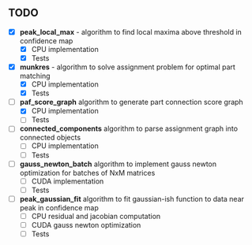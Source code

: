 TODO
----

- [x] **peak_local_max** - algorithm to find local maxima above threshold in confidence map
  - [x] CPU implementation
  - [x] Tests
- [x] **munkres** - algorithm to solve assignment problem for optimal part matching
  - [x] CPU implementation
  - [x] Tests
- [ ] **paf_score_graph** algorithm to generate part connection score graph
  - [x] CPU implementation
  - [ ] Tests
- [ ] **connected_components** algorithm to parse assignment graph into connected objects
  - [ ] CPU implementation
  - [ ] Tests
- [ ] **gauss_newton_batch** algorithm to implement gauss newton optimization for batches of NxM matrices
  - [ ] CUDA implementation
  - [ ] Tests
- [ ] **peak_gaussian_fit** algorithm to fit gaussian-ish function to data near peak in confidence map
  - [ ] CPU residual and jacobian computation
  - [ ] CUDA gauss newton optimization
  - [ ] Tests
